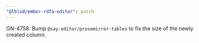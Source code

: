 ```yaml
---
"@lblod/ember-rdfa-editor": patch
---
```


GN-4758: Bump `@say-editor/prosemirror-tables` to fix the size of the newly created column.
